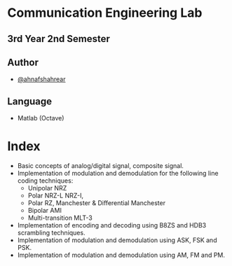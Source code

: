 # Communication Engineering Lab
## 3rd Year 2nd Semester 

## Author
- [@ahnafshahrear](https://github.com/ahnafshahrear)

## Language
- Matlab (Octave)

# Index
- Basic concepts of analog/digital signal, composite signal.
- Implementation of modulation and demodulation for the following line coding techniques:
	- Unipolar NRZ
	- Polar NRZ-L NRZ-I,
	- Polar RZ, Manchester & Differential Manchester
	- Bipolar AMI
	- Multi-transition MLT-3
- Implementation of encoding and decoding using B8ZS and HDB3 scrambling techniques.
- Implementation of modulation and demodulation using ASK, FSK and PSK.
- Implementation of modulation and demodulation using AM, FM and PM.